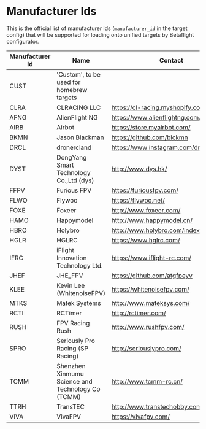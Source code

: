 # Manufacturer Ids

This is the official list of manufacturer ids (`manufacturer_id` in the target config) that will be supported for loading onto unified targets by Betaflight configurator.


|Manufacturer Id|Name|Contact|
|-|-|-|
|CUST|'Custom', to be used for homebrew targets||
|CLRA|CLRACING LLC|https://cl-racing.myshopify.com/|
|AFNG|AlienFlight NG|https://www.alienflightng.com/|
|AIRB|Airbot|https://store.myairbot.com/|
|BKMN|Jason Blackman|https://github.com/blckmn|
|DRCL|dronercland|https://www.instagram.com/dronercland/|
|DYST|DongYang Smart Technology Co.,Ltd (dys)|http://www.dys.hk/|
|FFPV|Furious FPV|https://furiousfpv.com/|
|FLWO|Flywoo|https://flywoo.net/|
|FOXE|Foxeer|http://www.foxeer.com/|
|HAMO|Happymodel|http://www.happymodel.cn/|
|HBRO|Holybro|http://www.holybro.com/index.html|
|HGLR|HGLRC|https://www.hglrc.com/|
|IFRC|iFlight Innovation Technology Ltd.|https://www.iflight-rc.com/|
|JHEF|JHE\_FPV|https://github.com/atgfpeyv|
|KLEE|Kevin Lee (WhitenoiseFPV)|https://whitenoisefpv.com/|
|MTKS|Matek Systems|http://www.mateksys.com/|
|RCTI|RCTimer|http://rctimer.com/|
|RUSH|FPV Racing Rush|http://www.rushfpv.com/|
|SPRO|Seriously Pro Racing (SP Racing)|http://seriouslypro.com/|
|TCMM|Shenzhen Xinmumu Science and Technology Co (TCMM)|http://www.tcmm-rc.cn/|
|TTRH|TransTEC|http://www.transtechobby.com/|
|VIVA|VivaFPV|https://vivafpv.com/|
